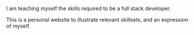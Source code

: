 I am teaching myself the skills required to be a full stack developer. 

This is a personal website to illustrate relevant skillsets, and an expression of myself. 
